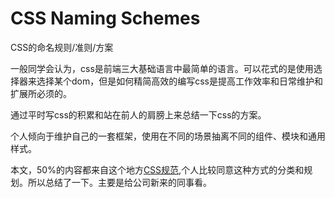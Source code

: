 # CSS Naming Schemes

CSS的命名规则/准则/方案

一般同学会认为，css是前端三大基础语言中最简单的语言。可以花式的是使用选择器来选择某个dom，但是如何精简高效的编写css是提高工作效率和日常维护和扩展所必须的。

通过平时写css的积累和站在前人的肩膀上来总结一下css的方案。



个人倾向于维护自己的一套框架，使用在不同的场景抽离不同的组件、模块和通用样式。

本文，50%的内容都来自这个地方[CSS规范](http://nec.netease.com/standard/css-sort.html),个人比较同意这种方式的分类和规划。所以总结了一下。主要是给公司新来的同事看。
